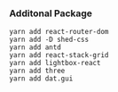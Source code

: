 ###  Additonal Package
```
yarn add react-router-dom
yarn add -D shed-css
yarn add antd 
yarn add react-stack-grid
yarn add lightbox-react 
yarn add three
yarn add dat.gui
```